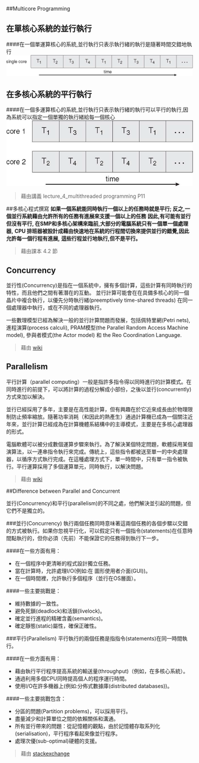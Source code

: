 ##Multicore Programming

在單核心系統的並行執行
------
####在一個單運算核心的系統,並行執行只表示執行緒的執行是隨著時間交錯地執行
![DEMO](./照片/Figure4.3.png)

在多核心系統的平行執行
------
####在一個多運算核心的系統,並行執行只表示執行緒的執行可以平行的執行,因為系統可以指定一個單獨的執行緒給每一個核心
![DEMO](./照片/Figure4.4.png)

>藉由講義 lecture_4_multithreaded programming P11

##多核心程式撰寫
**如果一個系統能同時執行一個以上的任務時就是平行; 反之,一個並行系統藉由允許所有的任務有進展來支援一個以上的任務**
**因此,有可能有並行但沒有平行, 在SMP和多核心架構來臨前,大部分的電腦系統只有一個單一個處理器,**
**CPU 排班器被設計成藉由快速地在系統的行程間切換來提供並行的錯覺,因此允許每一個行程有進展,** 
**這些行程並行地執行,但不是平行。**

>藉由課本 4.2 節

Concurrency
------
並行性(Concurrency)是指在一個系統中，擁有多個計算，這些計算有同時執行的特性，而且他們之間有著潛在的互動。
並行計算可能會在在具備多核心的同一個晶片中複合執行，以優先分時執行緒(preemptively time-shared threads)
在同一個處理器中執行，或在不同的處理器執行。

一些數理模型已經為解決一般的並行計算問題而發展，包括佩特里網(Petri nets), 進程演算(process calculi), 
PRAM模型(the Parallel Random Access Machine model), 參與者模式(the Actor model) 和 the Reo Coordination Language.
>藉由 [wiki](https://en.wikipedia.org/wiki/Concurrency_(computer_science))



Parallelism
------
平行計算（parallel computing）一般是指許多指令得以同時進行的計算模式。在同時進行的前提下，可以將計算的過程分解成小部份，之後以並行(concurrently)方式來加以解決。

並行已經採用了多年，主要是在高性能計算，但有興趣在於它近來成長由於物理限制防止頻率縮放。隨著功率消耗（和因此的熱產生）通過計算機已成為一個關注近年來，並行計算已經成為在計算機體系結構中的主導模式，主要是在多核心處理器的形式。

電腦軟體可以被分成數個運算步驟來執行。為了解決某個特定問題，軟體採用某個演算法，以一連串指令執行來完成。傳統上，這些指令都被送至單一的中央處理器，以循序方式執行完成。在這種處理方式下，單一時間中，只有單一指令被執行。平行運算採用了多個運算單元，同時執行，以解決問題。
>藉由 [wiki](https://en.wikipedia.org/wiki/Parallel_computing)


##Difference between Parallel and Concurrent

並行(Concurrency)和平行(parallelism)的不同之處，他們解決並引起的問題，但它們不是獨立的。

###並行(Concurrency)
執行兩個任務同時意味著這兩個任務的各個步驟以交錯的方式被執行。如果你忽視平行化，可以假定只有一個指令(statements)在任意時間點執行的，但你必須（先前）不能保證它的任務得到執行下一步。

####在一些方面有用：
* 在一個程序中更清晰的程式設計獨立任務。
* 當在計算時，允許處理I/O(例如:在 圖形使用者介面(GUI))。
* 在一個時間裡，允許執行多個程序（並行在OS層面）。


####一些主要挑戰是：
* 維持數據的一致性。
* 避免死鎖(deadlock)和活鎖(livelock)。
* 確定並行進程的精確含義(semantics)。
* 確定靜態(static)屬性，確保正確性。


###平行(Parallelism)
平行執行的兩個任務是指指令(statements)在同一時間執行。

####在一些方面有用：
* 藉由執行平行程序提高系統的輸送量(throughput)（例如，在多核心系統）。
* 通過利用多個CPU同時提高個人的程序運行時間。
* 使用I/O在許多機器上(例如:分佈式數據庫(distributed databases))。

####一些主要挑戰包含：
* 分區的問題(Partition problems)，可以採用平行。
* 盡量減少和計算單位之間的依賴關係和溝通。
* 所有並行帶來的問題：從記憶體的觀點，由於記憶體存取系列化(serialisation)，平行程序看起來像並行程序。
* 處理次優(sub-optimal)硬體的支援。

>藉由 [stackexchange](http://cs.stackexchange.com/questions/19987/difference-between-parallel-and-concurrent-programming)
